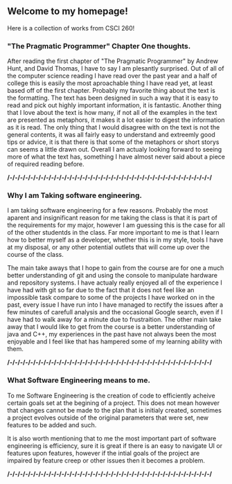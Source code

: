 ## Welcome to my homepage!

Here is a collection of works from CSCI 260!
### "The Pragmatic Programmer" Chapter One thoughts.

 After reading the first chapter of "The Pragmatic Programmer" by Andrew Hunt, and David Thomas, I have to say I am plesantly surprised.  Out of all of the computer science reading I have read over the past year and a half of college this is easily the most aproachable thing I have read yet, at least based off of the first chapter.  Probably my favorite thing about the text is the formatting.  The text has been designed in such a way that it is easy to read and pick out highly important information, it is fantastic.  Another thing that I love about the text is how many, if not all of the examples in the text are presented as metaphors, it makes it a lot easier to digest the information as it is read.  The only thing that I would disagree with on the text is not the general contents, it was all fairly easy to understand and extreemly good tips or advice, it is that there is that some of the metaphors or short storys can seems a little drawn out.  Overall I am actualy looking forward to seeing more of what the text has, something I have almost never said about a piece of required reading before.


__/-/-/-/-/-/-/-/-/-/-/-/-/-/-/-/-/-/-/-/-/-/-/-/-/-/-/-/-/-/-/-/-/-/-/-/-/-/-/-/__


### Why I am Taking software engineering.

I am taking software engineering for a few reasons.  Probably the most aparent and insignificant reason for me taking the class is that it is part of the requirements for my major, however I am guessing this is the case for all of the other studentds in the class.  Far more important to me is that I learn how to better myself as a developer, whether this is in my style, tools I have at my disposal, or any other potential outlets that will come up over the course of the class.

The main take aways that I hope to gain from the course are for one a much better understanding of git and using the console to manipulate hardware and repository systems. I have actualy really enjoyed all of the experience I have had with git so far due to the fact that it does not feel like an impossible task compare to some of the projects I have worked on in the past, every issue I have run into I have managed to rectify the issues after a few minutes of carefull analysis and the occasional Google search, even if I have had to walk away for a minute due to frustraition.  The other main take away that I would like to get from the course is a better understanding of java and C++, my experiences in the past have not always been the most enjoyable and I feel like that has hampered some of my learning ability with them.


__/-/-/-/-/-/-/-/-/-/-/-/-/-/-/-/-/-/-/-/-/-/-/-/-/-/-/-/-/-/-/-/-/-/-/-/-/-/-/-/__


### What Software Engineering means to me.

To me Software Engineering is the creation of code to efficiently acheive certain goals set at the begining of a project.  This does not mean however that changes cannot be made to the plan that is initialy created, sometimes a project evolves outside of the original parameters that were set, new features to be added and such.

It is also worth mentioning that to me the most important part of software engineering is efficiency, sure it is great if there is an easy to navigate UI or features upon features, however if the intial goals of the project are impaired by feature creep or other issues then it becomes a problem.


__/-/-/-/-/-/-/-/-/-/-/-/-/-/-/-/-/-/-/-/-/-/-/-/-/-/-/-/-/-/-/-/-/-/-/-/-/-/-/-/__

